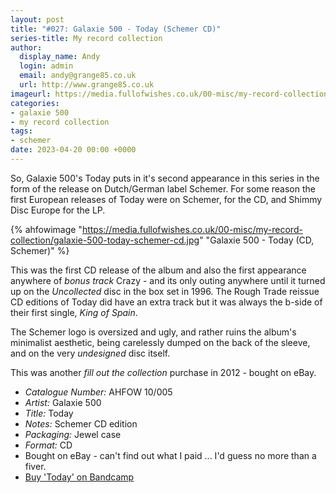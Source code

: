 ```yaml
---
layout: post
title: "#027: Galaxie 500 - Today (Schemer CD)"
series-title: My record collection
author:
  display_name: Andy
  login: admin
  email: andy@grange85.co.uk
  url: http://www.grange85.co.uk
imageurl: https://media.fullofwishes.co.uk/00-misc/my-record-collection/galaxie-500-today-schemer-cd.jpg
categories:
- galaxie 500
- my record collection
tags:
- schemer
date: 2023-04-20 00:00 +0000
---
```

So, Galaxie 500's Today puts in it's second appearance in this series in the form of the release on Dutch/German label Schemer. For some reason the first European releases of Today were on Schemer, for the CD, and Shimmy Disc Europe for the LP. 


{% ahfowimage "https://media.fullofwishes.co.uk/00-misc/my-record-collection/galaxie-500-today-schemer-cd.jpg" "Galaxie 500 - Today (CD, Schemer)" %}

This was the first CD release of the album and also the first appearance anywhere of _bonus track_ Crazy - and its only outing anywhere until it turned up on the _Uncollected_ disc in the box set in 1996. The Rough Trade reissue CD editions of Today did have an extra track but it was always the b-side of their first single, _King of Spain_.

The Schemer logo is oversized and ugly, and rather ruins the album's minimalist aesthetic, being carelessly dumped on the back of the sleeve, and on the very _undesigned_ disc itself.

This was another _fill out the collection_ purchase in 2012 - bought on eBay.

 - *Catalogue Number:* AHFOW 10/005
 - *Artist:* Galaxie 500
 - *Title:* Today
 - *Notes:* Schemer CD edition
 - *Packaging:* Jewel case
 - *Format:* CD
 - Bought on eBay - can't find out what I paid ... I'd guess no more than a fiver.
 - [Buy 'Today' on Bandcamp](https://galaxie500.bandcamp.com/album/today)
